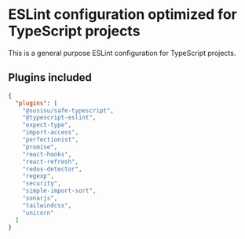 # ESLint configuration optimized for TypeScript projects

This is a general purpose ESLint configuration for TypeScript projects.

## Plugins included

```json
{
  "plugins": [
    "@susisu/safe-typescript",
    "@typescript-eslint",
    "expect-type",
    "import-access",
    "perfectionist",
    "promise",
    "react-hooks",
    "react-refresh",
    "redos-detector",
    "regexp",
    "security",
    "simple-import-sort",
    "sonarjs",
    "tailwindcss",
    "unicorn"
  ]
}
```
